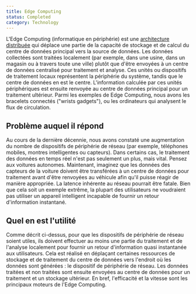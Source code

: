 ```yaml
---
title: Edge Computing
status: Completed
category: Technology
---
```


L'Edge Computing (informatique en périphérie) est une [architecture distribuée](/fr/distributed-systems/) qui déplace une partie de la capacité de stockage et de calcul du centre de données principal vers la source de données.
Les données collectées sont traitées localement (par exemple, dans une usine, dans un magasin ou à travers toute une ville) plutôt que d'être envoyées à un centre de données centralisé pour traitement et analyse.
Ces unités ou dispositifs de traitement locaux représentent la périphérie du système, tandis que le centre de données en est le centre.
L'information calculée par ces unités périphériques est ensuite renvoyée au centre de données principal pour un traitement ultérieur.
Parmi les exemples de Edge Computing, nous avons les bracelets connectés ("wrists gadgets"), ou les ordinateurs qui analysent le flux de circulation.

## Problème auquel il répond

Au cours de la dernière décennie, nous avons constaté une augmentation du nombre de dispositifs de périphérie de réseau (par exemple, téléphones mobiles, montres intelligentes ou capteurs).
Dans certains cas, le traitement des données en temps réel n'est pas seulement un plus, mais vital.
Pensez aux voitures autonomes.
Maintenant, imaginez que les données des capteurs de la voiture doivent être transférées à un centre de données pour traitement avant d'être renvoyées au véhicule afin qu'il puisse réagir de manière appropriée.
La latence inhérente au réseau pourrait être fatale.
Bien que cela soit un exemple extrême, la plupart des utilisateurs ne voudraient pas utiliser un appareil intelligent incapable de fournir un retour d'information instantané.

## Quel en est l'utilité

Comme décrit ci-dessus, pour que les dispositifs de périphérie de réseau soient utiles, ils doivent effectuer au moins une partie du traitement et de l'analyse localement pour fournir un retour d'information quasi instantanée aux utilisateurs.
Cela est réalisé en déplaçant certaines ressources de stockage et de traitement du centre de données vers l'endroit où les données sont générées : le dispositif de périphérie de réseau.
Les données traitées et non traitées sont ensuite envoyées au centre de données pour un traitement et un stockage ultérieur.
En bref, l'efficacité et la vitesse sont les principaux moteurs de l'Edge Computing.